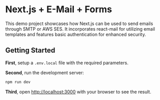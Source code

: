 # Next.js + E-Mail + Forms

This demo project showcases how Next.js can be used to send emails through SMTP or AWS SES. It incorporates react-mail for utilizing email templates and features basic authentication for enhanced security.


## Getting Started

**First**, setup a `.env.local` file with the required parameters.


**Second**, run the development server:

```bash
npm run dev
```

**Third**, open [http://localhost:3000](http://localhost:3000) with your browser to see the result.
